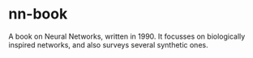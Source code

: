 # nn-book
A book on Neural Networks, written in 1990. It focusses on biologically inspired networks, and also surveys several synthetic ones.
